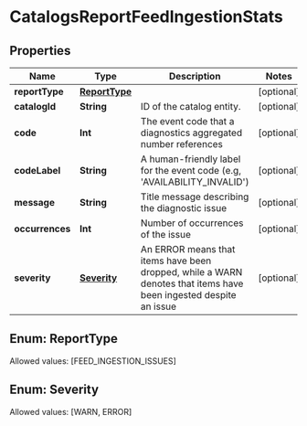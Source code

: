 

# CatalogsReportFeedIngestionStats


## Properties

Name | Type | Description | Notes
------------ | ------------- | ------------- | -------------
**reportType** | [**ReportType**](#ReportType) |  |  [optional]
**catalogId** | **String** | ID of the catalog entity. |  [optional]
**code** | **Int** | The event code that a diagnostics aggregated number references |  [optional]
**codeLabel** | **String** | A human-friendly label for the event code (e.g, &#39;AVAILABILITY_INVALID&#39;) |  [optional]
**message** | **String** | Title message describing the diagnostic issue |  [optional]
**occurrences** | **Int** | Number of occurrences of the issue |  [optional]
**severity** | [**Severity**](#Severity) | An ERROR means that items have been dropped, while a WARN denotes that items have been ingested despite an issue |  [optional]


## Enum: ReportType
Allowed values: [FEED_INGESTION_ISSUES]



## Enum: Severity
Allowed values: [WARN, ERROR]




